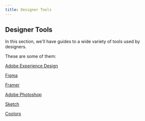 ```yaml
---
title: Designer Tools
---
```

## Designer Tools

In this section, we'll have guides to a wide variety of tools used by designers.

These are some of them:

[Adobe Experience Design](www.adobe.com/products/experience-design.html)

[Figma](https://www.figma.com)

[Framer](https://framer.com)

[Adobe Photoshop](http://adobe.com/Photoshop)

[Sketch](https://www.sketchapp.com)

[Coolors](http://coolors.co)
